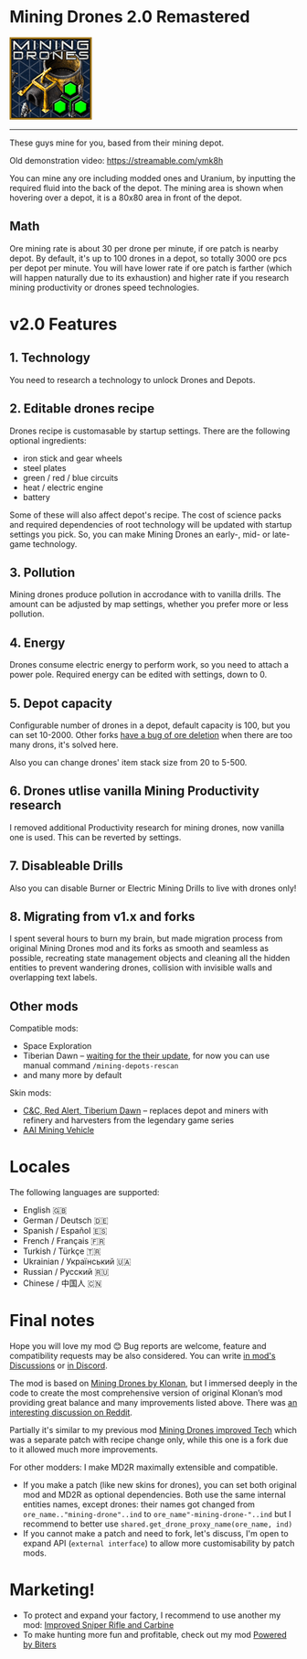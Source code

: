 # Mining Drones 2.0 Remastered

![icon](/thumbnail.png)

--------------------------------------

These guys mine for you, based from their mining depot.

Old demonstration video: https://streamable.com/ymk8h

You can mine any ore including modded ones and Uranium, by inputting the required fluid into the back of the depot. The mining area is shown when hovering over a depot, it is a 80x80 area in front of the depot.

## Math
Ore mining rate is about 30 per drone per minute, if ore patch is nearby depot. By default, it's up to 100 drones in a depot, so totally 3000 ore pcs per depot per minute. You will have lower rate if ore patch is farther (which will happen naturally due to its exhaustion) and higher rate if you research mining productivity or drones speed technologies.

# v2.0 Features

## 1. Technology
You need to research a technology to unlock Drones and Depots.

## 2. Editable drones recipe
Drones recipe is customasable by startup settings. There are the following optional ingredients:
- iron stick and gear wheels
- steel plates
- green / red / blue circuits
- heat / electric engine
- battery

Some of these will also affect depot's recipe. The cost of science packs and required dependencies of root technology will be updated with startup settings you pick. So, you can make Mining Drones an early-, mid- or late-game technology.

## 3. Pollution
Mining drones produce pollution in accrodance with to vanilla drills. The amount can be adjusted by map settings, whether you prefer more or less pollution.

## 4. Energy
Drones consume electric energy to perform work, so you need to attach a power pole. Required energy can be edited with settings, down to 0.

## 5. Depot capacity
Configurable number of drones in a depot, default capacity is 100, but you can set 10-2000. Other forks [have a bug of ore deletion](https://mods.factorio.com/mod/mining_drones_overloaded/discussion/63ebd13d14017a6b19810b41) when there are too many drons, it's solved here.

Also you can change drones' item stack size from 20 to 5-500.

## 6. Drones utlise vanilla Mining Productivity research
I removed additional Productivity research for mining drones, now vanilla one is used. This can be reverted by settings.

## 7. Disableable Drills
Also you can disable Burner or Electric Mining Drills to live with drones only!

## 8. Migrating from v1.x and forks

I spent several hours to burn my brain, but made migration process from original Mining Drones mod and its forks as smooth and seamless as possible, recreating state management objects and cleaning all the hidden entities to prevent wandering drones, collision with invisible walls and overlapping text labels.

## Other mods

Compatible mods:
- Space Exploration
- Tiberian Dawn – [waiting for the their update](https://mods.factorio.com/mod/Factorio-Tiberium/discussion/6473c85a4277cc91d5a390a2), for now you can use manual command `/mining-depots-rescan`
- and many more by default

Skin mods:
- [C&C, Red Alert, Tiberium Dawn](https://mods.factorio.com/mod/Mining_Drones_2_CnC) – replaces depot and miners with refinery and harvesters from the legendary game series
- [AAI Mining Vehicle](https://mods.factorio.com/mod/Mining_Drones_2_AaiMiner)

# Locales

The following languages are supported:

- English 🇬🇧
- German / Deutsch 🇩🇪
- Spanish / Español 🇪🇸
- French / Français 🇫🇷
- Turkish / Türkçe 🇹🇷
- Ukrainian / Український 🇺🇦
- Russian / Русский 🇷🇺
- Chinese / 中国人 🇨🇳

# Final notes

Hope you will love my mod 😊 Bug reports are welcome, feature and compatibility requests may be also considered. You can write [in mod's Discussions](https://mods.factorio.com/mod/Mining_Drones_Remastered/discussion) or [in Discord](https://discord.gg/7QCXn35mU5).

The mod is based on [Mining Drones by Klonan](https://mods.factorio.com/mod/Mining_Drones), but I immersed deeply in the code to create the most comprehensive version of original Klonan’s mod providing great balance and many improvements listed above. There was [an interesting discussion on Reddit](https://www.reddit.com/r/factorio/comments/13u2eb6/mining_drones_20_remastered/).

Partially it's similar to my previous mod [Mining Drones improved Tech](https://mods.factorio.com/mod/Mining_Drones_Harder) which was a separate patch with recipe change only, while this one is a fork due to it allowed much more improvements.

For other modders: I make MD2R maximally extensible and compatible.
- If you make a patch (like new skins for drones), you can set both original mod and MD2R as optional dependencies. Both use the same internal entities names, except drones: their names got changed from `ore_name.."mining-drone"..ind` to `ore_name"-mining-drone-"..ind` but I recommend to better use `shared.get_drone_proxy_name(ore_name, ind)`
- If you cannot make a patch and need to fork, let's discuss, I'm open to expand API (`external interface`) to allow more customisability by patch mods.

# Marketing!

- To protect and expand your factory, I recommend to use another my mod: [Improved Sniper Rifle and Carbine](https://mods.factorio.com/mod/sniper-rifle-improved)
- To make hunting more fun and profitable, check out my mod [Powered by Biters](https://mods.factorio.com/mod/Powered-by-Biters)
